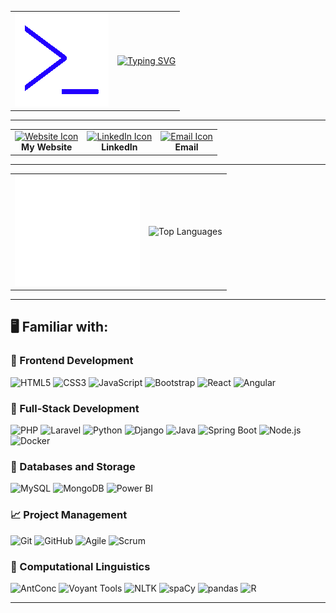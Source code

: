 <table>  
  <tr>
    <td align="left">
        <img src="https://github.com/nickgkizis/media/blob/911135efe394a3815b913260b9382ccd51e13571/gif/Main%20Scene%202.gif" alt="Main Scene Animation" width="150" height="auto">
      </td>
    <td align="center">
      <a href="https://git.io/typing-svg">
        <img src="https://readme-typing-svg.herokuapp.com?font=Fira+Code&size=30&duration=3000&color=0013FF&multiline=true&height=120&lines=Hello+World!++;I'm+Nick+Gkizis;Welcome+to+my+Profile." width="400" alt="Typing SVG">
      </a>
    </td>
  </tr>
</table>

---

<div align="left">
  <table>
    <tr>
      <td align="center">
        <a href="https://nickgkizis.github.io/">
          <img src="https://img.icons8.com/?size=170&id=111134&format=png&color=000000" alt="Website Icon"/>
        </a>
        <br/>
        <b>My Website</b>
      </td>
      <td align="center">
        <a href="https://www.linkedin.com/in/nikolaos-gkizis-chatziantoniou/">
          <img src="https://img.icons8.com/?size=170&id=108812&format=png&color=000000" alt="LinkedIn Icon"/>
        </a>
        <br/>
        <b>LinkedIn</b>
      </td>
      <td align="center">
        <a href="mailto:nikolaosgkizis@gmail.com">
          <img src="https://img.icons8.com/?size=170&id=108813&format=png&color=000000" alt="Email Icon"/>
        </a>
        <br/>
        <b>Email</b>
      </td>
    </tr>
  </table>
</div>

---

<table>  
  <tr>
    <td align="right">
      <img src="https://raw.githubusercontent.com/nickgkizis/media/d5283de41b12ee10446c8ff0d9c64757ed0a6218/gif/Main%20Scene.gif" alt="Main Scene Animation" width="200" height="auto">
    </td>
    <td align="left">
        <div align="left">
           <img src="https://github-readme-stats.vercel.app/api/top-langs/?username=nickgkizis&langs_count=20&layout=compact&theme=radical" alt="Top Languages"/>
        </div>
    </td>   
  </tr>
</table>

---

## 🖥️ Familiar with:

### 🎨 Frontend Development 
![HTML5](https://skillicons.dev/icons?i=html)
![CSS3](https://skillicons.dev/icons?i=css)
![JavaScript](https://skillicons.dev/icons?i=js)
![Bootstrap](https://skillicons.dev/icons?i=bootstrap)
![React](https://skillicons.dev/icons?i=react)
![Angular](https://skillicons.dev/icons?i=angular)

### 📱 Full-Stack Development
![PHP](https://skillicons.dev/icons?i=php)
![Laravel](https://skillicons.dev/icons?i=laravel)
![Python](https://skillicons.dev/icons?i=py)
![Django](https://skillicons.dev/icons?i=django)
![Java](https://skillicons.dev/icons?i=java)
![Spring Boot](https://skillicons.dev/icons?i=spring)
![Node.js](https://skillicons.dev/icons?i=nodejs)
![Docker](https://skillicons.dev/icons?i=docker)


### 💾 Databases and Storage
![MySQL](https://skillicons.dev/icons?i=mysql)
![MongoDB](https://skillicons.dev/icons?i=mongodb)
![Power BI](https://skillicons.dev/icons?i=powerbi)

### 📈 Project Management
![Git](https://skillicons.dev/icons?i=git)
![GitHub](https://skillicons.dev/icons?i=github)
![Agile](https://img.shields.io/badge/-Agile-blue?logo=agile&logoColor=white)
![Scrum](https://img.shields.io/badge/-Scrum-green?logo=scrum&logoColor=white)

### 🧠 Computational Linguistics
![AntConc](https://img.shields.io/badge/-AntConc-lightgrey)
![Voyant Tools](https://img.shields.io/badge/-Voyant%20Tools-yellow)
![NLTK](https://img.shields.io/badge/-NLTK-orange)
![spaCy](https://img.shields.io/badge/-spaCy-blue)
![pandas](https://img.shields.io/badge/-pandas-purple)
![R](https://img.shields.io/badge/-R-skyblue?logo=r&logoColor=white)

---

